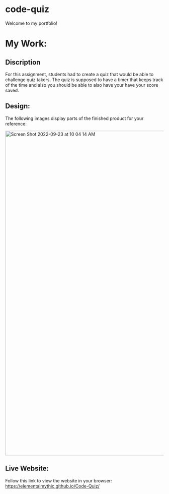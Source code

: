 # code-quiz

Welcome to my portfolio!

# My Work:

## Discription

For this assignment, students had to create a quiz that would be able to challenge quiz takers. The quiz is supposed to have a timer that keeps track of the time and also you should be able to also have your have your score saved. 

## Design:

The following images display parts of the finished product for your reference:

<img width="1030" alt="Screen Shot 2022-09-23 at 10 04 14 AM" src="https://user-images.githubusercontent.com/112007722/191992458-1fe0b92c-57be-40e0-9bd5-7af2ac83ca31.png">

## Live Website:

Follow this link to view the website in your browser: https://elementalmythic.github.io/Code-Quiz/

